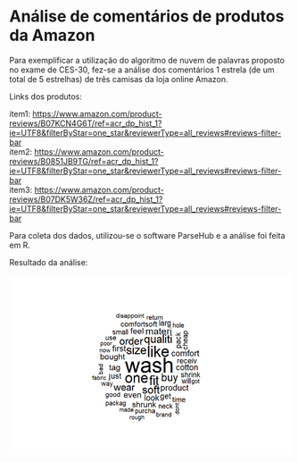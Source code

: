 # Análise de comentários de produtos da Amazon

Para exemplificar a utilização do algoritmo de nuvem de palavras proposto no exame de CES-30, fez-se a análise dos comentários 1 estrela (de um total de 5 estrelhas) de três camisas da loja online Amazon.

Links dos produtos:

item1: https://www.amazon.com/product-reviews/B07KCN4G6T/ref=acr_dp_hist_1?ie=UTF8&filterByStar=one_star&reviewerType=all_reviews#reviews-filter-bar  
item2: https://www.amazon.com/product-reviews/B0851JB9TG/ref=acr_dp_hist_1?ie=UTF8&filterByStar=one_star&reviewerType=all_reviews#reviews-filter-bar  
item3: https://www.amazon.com/product-reviews/B07DK5W36Z/ref=acr_dp_hist_1?ie=UTF8&filterByStar=one_star&reviewerType=all_reviews#reviews-filter-bar

Para coleta dos dados, utilizou-se o software ParseHub e a análise foi feita em R.

Resultado da análise:

![png](resultado.png)